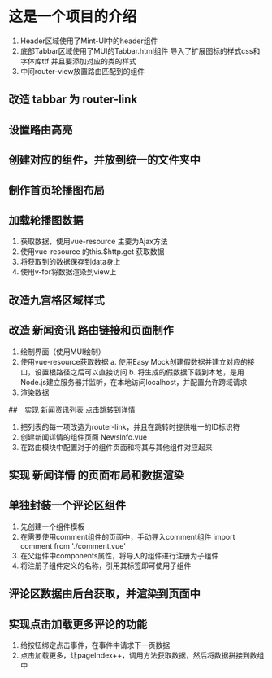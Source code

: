 # 这是一个项目的介绍

1. Header区域使用了Mint-UI中的header组件
2. 底部Tabbar区域使用了MUI的Tabbar.html组件
      导入了扩展图标的样式css和字体库ttf
      并且要添加对应的类的样式
3. 中间router-view放置路由匹配到的组件

## 改造 tabbar 为 router-link

## 设置路由高亮

## 创建对应的组件，并放到统一的文件夹中

## 制作首页轮播图布局

## 加载轮播图数据
1. 获取数据，使用vue-resource 主要为Ajax方法
2. 使用vue-resource 的this.$http.get 获取数据
3. 将获取到的数据保存到data身上
4. 使用v-for将数据渲染到view上

## 改造九宫格区域样式

## 改造 新闻资讯 路由链接和页面制作
1. 绘制界面（使用MUI绘制）
2. 使用vue-resource获取数据
    a. 使用Easy Mock创建假数据并建立对应的接口，设置根路径之后可以直接访问
    b. 将生成的假数据下载到本地，是用Node.js建立服务器并监听，在本地访问localhost，并配置允许跨域请求
3. 渲染数据

##　实现 新闻资讯列表 点击跳转到详情
1. 把列表的每一项改造为router-link，并且在跳转时提供唯一的ID标识符
2. 创建新闻详情的组件页面 NewsInfo.vue
3. 在路由模块中配置对于的组件页面和将其与其他组件对应起来

## 实现 新闻详情 的页面布局和数据渲染

## 单独封装一个评论区组件
1. 先创建一个组件模板
2. 在需要使用comment组件的页面中，手动导入comment组件
    import comment from './comment.vue'
3. 在父组件中components属性，将导入的组件进行注册为子组件
4. 将注册子组件定义的名称，引用其标签即可使用子组件

## 评论区数据由后台获取，并渲染到页面中

## 实现点击加载更多评论的功能
1. 给按钮绑定点击事件，在事件中请求下一页数据
2. 点击加载更多，让pageIndex++，调用方法获取数据，然后将数据拼接到数组中